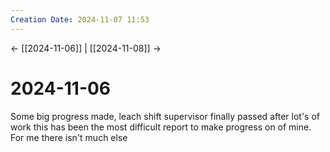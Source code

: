 ```yaml
---
Creation Date: 2024-11-07 11:53
---
```


<- [[2024-11-06]] | [[2024-11-08]]  ->

# 2024-11-06
Some big progress made, leach shift supervisor finally passed after lot's of work this has been the most difficult report to make progress on of mine. For me there isn't much else 